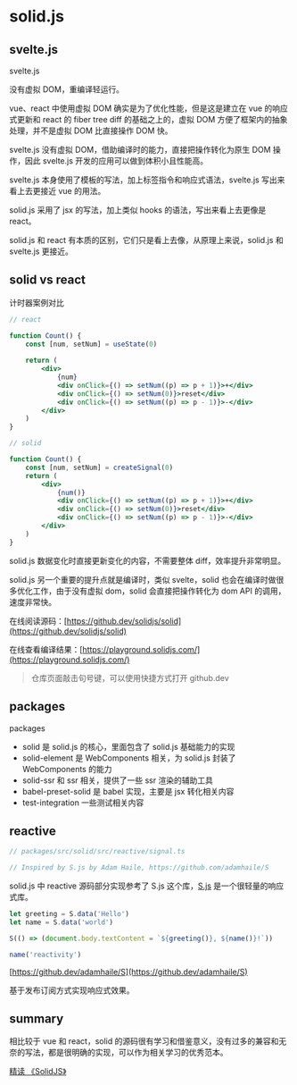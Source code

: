 # solid.js

## svelte.js

svelte.js

没有虚拟 DOM，重编译轻运行。

vue、react 中使用虚拟 DOM 确实是为了优化性能，但是这是建立在 vue 的响应式更新和 react 的 fiber tree diff 的基础之上的，虚拟 DOM 方便了框架内的抽象处理，并不是虚拟 DOM 比直接操作 DOM 快。

svelte.js 没有虚拟 DOM，借助编译时的能力，直接把操作转化为原生 DOM 操作，因此 svelte.js 开发的应用可以做到体积小且性能高。

svelte.js 本身使用了模板的写法，加上标签指令和响应式语法，svelte.js 写出来看上去更接近 vue 的用法。


solid.js 采用了 jsx 的写法，加上类似 hooks 的语法，写出来看上去更像是 react。

solid.js 和 react 有本质的区别，它们只是看上去像，从原理上来说，solid.js 和 svelte.js 更接近。

## solid vs react

计时器案例对比

```jsx
// react

function Count() {
	const [num, setNum] = useState(0)
  
	return (
		<div>
			{num}
			<div onClick={() => setNum((p) => p + 1)}>+</div>
			<div onClick={() => setNum(0)}>reset</div>
			<div onClick={() => setNum((p) => p - 1)}>-</div>
		</div>
	)
}
```

```jsx
// solid

function Count() {
	const [num, setNum] = createSignal(0)
	return (
		<div>
			{num()}
			<div onClick={() => setNum((p) => p + 1)}>+</div>
			<div onClick={() => setNum(0)}>reset</div>
			<div onClick={() => setNum((p) => p - 1)}>-</div>
		</div>
	)
}
```



solid.js 数据变化时直接更新变化的内容，不需要整体 diff，效率提升非常明显。

solid.js 另一个重要的提升点就是编译时，类似 svelte，solid 也会在编译时做很多优化工作，由于没有虚拟 dom，solid 会直接把操作转化为 dom API 的调用，速度非常快。


在线阅读源码：[https://github.dev/solidjs/solid](https://github.dev/solidjs/solid)

在线查看编译结果：[https://playground.solidjs.com/](https://playground.solidjs.com/)

> 仓库页面敲击句号键，可以使用快捷方式打开 github.dev

## packages

packages

* solid 是 solid.js 的核心，里面包含了 solid.js 基础能力的实现
* solid-element 是 WebComponents 相关，为 solid.js 封装了 WebComponents 的能力
* solid-ssr 和 ssr 相关，提供了一些 ssr 渲染的辅助工具
* babel-preset-solid 是 babel 实现，主要是 jsx 转化相关内容
* test-integration 一些测试相关内容

## reactive


```js
// packages/src/solid/src/reactive/signal.ts

// Inspired by S.js by Adam Haile, https://github.com/adamhaile/S
```

solid.js 中 reactive 源码部分实现参考了 S.js 这个库，[S.js](https://github.com/adamhaile/S) 是一个很轻量的响应式库。

```js
let greeting = S.data('Hello')
let name = S.data('world')

S(() => (document.body.textContent = `${greeting()}, ${name()}!`))

name('reactivity')
```

[https://github.dev/adamhaile/S](https://github.dev/adamhaile/S)

基于发布订阅方式实现响应式效果。



## summary

相比较于 vue 和 react，solid 的源码很有学习和借鉴意义，没有过多的兼容和无奈的写法，都是很明确的实现，可以作为相关学习的优秀范本。

[精读 《SolidJS》](https://github.com/ascoders/weekly/blob/master/%E5%89%8D%E6%B2%BF%E6%8A%80%E6%9C%AF/255.%E7%B2%BE%E8%AF%BB%E3%80%8ASolidJS%E3%80%8B.md)
